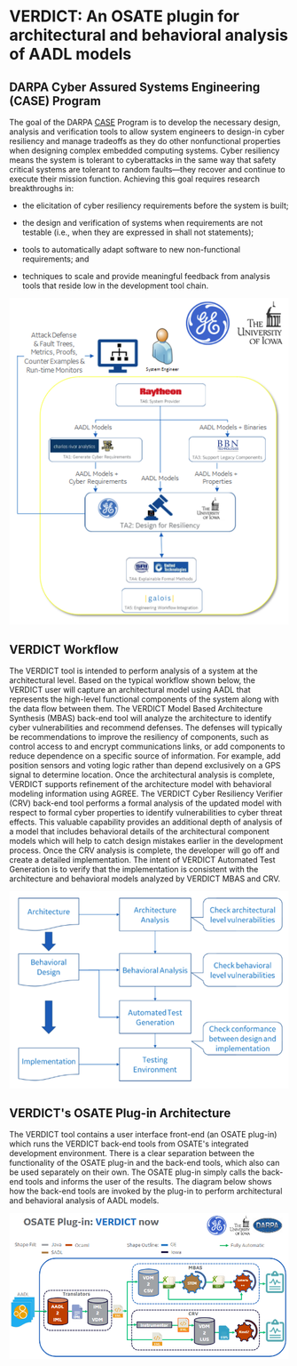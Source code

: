 # VERDICT: An OSATE plugin for architectural and behavioral analysis of AADL models

## DARPA Cyber Assured Systems Engineering (CASE) Program

The goal of the DARPA
[CASE](https://www.darpa.mil/program/cyber-assured-systems-engineering)
Program is to develop the necessary design, analysis and verification
tools to allow system engineers to design-in cyber resiliency and
manage tradeoffs as they do other nonfunctional properties when
designing complex embedded computing systems.  Cyber resiliency means
the system is tolerant to cyberattacks in the same way that safety
critical systems are tolerant to random faults—they recover and
continue to execute their mission function.  Achieving this goal
requires research breakthroughs in:

* the elicitation of cyber resiliency requirements before the system
  is built;

* the design and verification of systems when requirements are not
  testable (i.e., when they are expressed in shall not statements);

* tools to automatically adapt software to new non-functional
  requirements; and

* techniques to scale and provide meaningful feedback from analysis
  tools that reside low in the development tool chain.

![CASE Program Diagram](docs/images/CASE-Program-Diagram.png)

## VERDICT Workflow

The VERDICT tool is intended to perform analysis of a system at the
architectural level.  Based on the typical workflow shown below, the
VERDICT user will capture an architectural model using AADL that
represents the high-level functional components of the system along
with the data flow between them.  The VERDICT Model Based Architecture
Synthesis (MBAS) back-end tool will analyze the architecture to
identify cyber vulnerabilities and recommend defenses.  The defenses
will typically be recommendations to improve the resiliency of
components, such as control access to and encrypt communications
links, or add components to reduce dependence on a specific source of
information.  For example, add position sensors and voting logic
rather than depend exclusively on a GPS signal to determine location.
Once the architectural analysis is complete, VERDICT supports
refinement of the architecture model with behavioral modeling
information using AGREE.  The VERDICT Cyber Resiliency Verifier (CRV)
back-end tool performs a formal analysis of the updated model with
respect to formal cyber properties to identify vulnerabilities to
cyber threat effects.  This valuable capability provides an additional
depth of analysis of a model that includes behavioral details of the
architectural component models which will help to catch design
mistakes earlier in the development process.  Once the CRV analysis is
complete, the developer will go off and create a detailed
implementation.  The intent of VERDICT Automated Test Generation is to
verify that the implementation is consistent with the architecture and
behavioral models analyzed by VERDICT MBAS and CRV.

![VERDICT Workflow Diagram](docs/images/VERDICT-Workflow-Diagram.png)

## VERDICT's OSATE Plug-in Architecture

The VERDICT tool contains a user interface front-end (an OSATE
plug-in) which runs the VERDICT back-end tools from OSATE's integrated
development environment.  There is a clear separation between the
functionality of the OSATE plug-in and the back-end tools, which also
can be used separately on their own.  The OSATE plug-in simply calls
the back-end tools and informs the user of the results.  The diagram
below shows how the back-end tools are invoked by the plug-in to
perform architectural and behavioral analysis of AADL models.

![VERDICT Plugin Diagram](docs/images/VERDICT-Plugin-Diagram.png)
